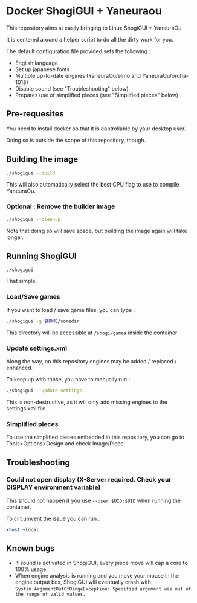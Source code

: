# Docker ShogiGUI + Yaneuraou
This repository aims at easily bringing to Linux ShogiGUI + YaneuraOu

It is centered around a helper script to do all the dirty work for you.

The default configuration file provided sets the following :

- English language
- Set up japanese fonts
- Multiple up-to-date engines (YaneuraOu/elmo and YaneuraOu/orqha-1018)
- Disable sound (see "Troubleshooting" below)
- Prepares use of simplified pieces (see "Simplified pieces" below)

## Pre-requesites
You need to install docker so that it is controllable by your desktop user.

Doing so is outside the scope of this repository, though.

## Building the image
```bash
./shogigui --build
```
This will also automatically select the best CPU flag to use to compile YaneuraOu.

### Optional : Remove the builder image
```bash
./shogigui --cleanup
```
Note that doing so will save space, but building the image again will take longer.


## Running ShogiGUI
```
./shogigui
```
That simple.

### Load/Save games
If you want to load / save game files, you can type :
```bash
./shogigui -g $HOME/somedir
```
This directory will be accessible at `/shogi/games` inside the container

### Update settings.xml
Along the way, on this repository engines may be added / replaced / enhanced.

To keep up with those, you have to manually run :
```bash
./shogigui --update-settings
```
This is non-destructive, as it will only add missing engines to the settings.xml file.


### Simplified pieces
To use the simplified pieces embedded in this repository, you can go to Tools>Options>Design and check Image/Piece.

## Troubleshooting
### Could not open display (X-Server required. Check your DISPLAY environment variable)
This should not happen if you use `--user $UID:$UID` when running the container.

To circumvent the issue you can run : 
```bash
xhost +local:
```

## Known bugs
- If sound is activated in ShogiGUI, every piece move will cap a core to 100% usage
- When engine analysis is running and you move your mouse in the engine output box, ShogiGUI will eventually crash with `System.ArgumentOutOfRangeException: Specified argument was out of the range of valid values.`
